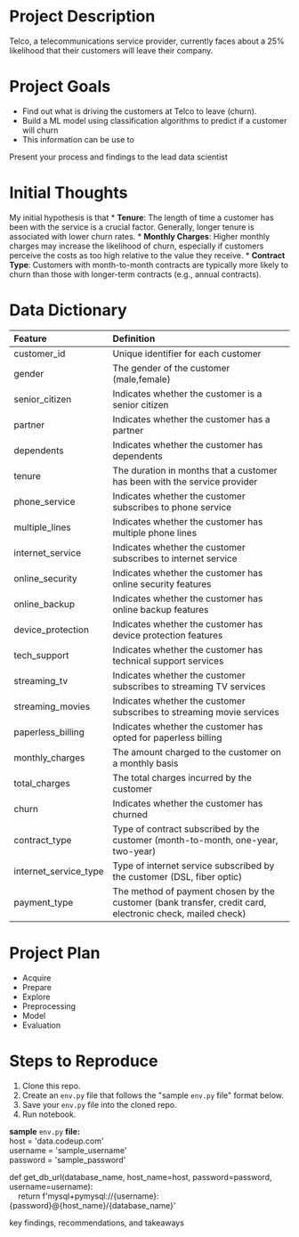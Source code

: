 # **Project Description**
Telco, a telecommunications service provider, currently faces about a 25% likelihood that their customers will leave their company. 

# **Project Goals**
* Find out what is driving the customers at Telco to leave (churn).
* Build a ML model using classification algorithms to predict if a customer will churn
* This information can be use to 

Present your process and findings to the lead data scientist

# **Initial Thoughts** 
My initial hypothesis is that 
    * **Tenure**: The length of time a customer has been with the service is a crucial factor. Generally, longer tenure is associated with lower churn rates.
    * **Monthly Charges**: Higher monthly charges may increase the likelihood of churn, especially if customers perceive the costs as too high relative to the value they receive.
    * **Contract Type**: Customers with month-to-month contracts are typically more likely to churn than those with longer-term contracts (e.g., annual contracts).


# **Data Dictionary**

| Feature | Definition |
|:--------|:-----------|
|customer_id|Unique identifier for each customer|
|gender|The gender of the customer (male,female)|
|senior_citizen|Indicates whether the customer is a senior citizen|
|partner|Indicates whether the customer has a partner|
|dependents|Indicates whether the customer has dependents|
|tenure|The duration in months that a customer has been with the service provider|
|phone_service|Indicates whether the customer subscribes to phone service|
|multiple_lines|Indicates whether the customer has multiple phone lines|
|internet_service|Indicates whether the customer subscribes to internet service|
|online_security|Indicates whether the customer has online security features|
|online_backup|Indicates whether the customer has online backup features|
|device_protection|Indicates whether the customer has device protection features|
|tech_support|Indicates whether the customer has technical support services|
|streaming_tv|Indicates whether the customer subscribes to streaming TV services|
|streaming_movies|Indicates whether the customer subscribes to streaming movie services|
|paperless_billing|Indicates whether the customer has opted for paperless billing|
|monthly_charges|The amount charged to the customer on a monthly basis|
|total_charges|The total charges incurred by the customer|
|churn|Indicates whether the customer has churned|
|contract_type|Type of contract subscribed by the customer (month-to-month, one-year, two-year)|
|internet_service_type|Type of internet service subscribed by the customer (DSL, fiber optic)|
|payment_type|The method of payment chosen by the customer (bank transfer, credit card, electronic check, mailed check)|

# **Project Plan** 
* Acquire
* Prepare
* Explore
* Preprocessing
* Model
* Evaluation

# **Steps to Reproduce**
1. Clone this repo.
2. Create an `env.py` file that follows the "sample `env.py` file" format below.
3. Save your `env.py` file into the cloned repo.
4. Run notebook.

**sample** `env.py` **file:**<br>
host = 'data.codeup.com'<br>
username = 'sample_username'<br>
password = 'sample_password'<br>

def get_db_url(database_name, host_name=host, password=password, username=username):<br>
&nbsp;&nbsp;&nbsp;&nbsp;return f'mysql+pymysql://{username}:{password}@{host_name}/{database_name}'


key findings, recommendations, and takeaways